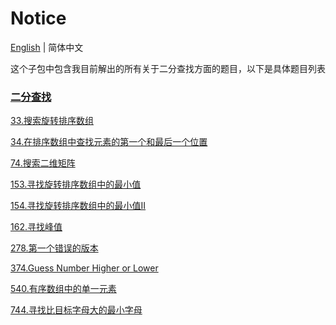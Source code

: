 # Notice
[English](https://github.com/cartoonYu/LeetCodeSolution/blob/master/Solution/src/BinarySearch/README.md) | 简体中文

这个子包中包含我目前解出的所有关于二分查找方面的题目，以下是具体题目列表

### [二分查找](https://github.com/cartoonYu/LeetCodeSolution/blob/master/Solution/src/BinarySearch)
[33.搜索旋转排序数组](https://github.com/cartoonYu/LeetCodeSolution/blob/master/Solution/src/BinarySearch/Solution33.java)

[34.在排序数组中查找元素的第一个和最后一个位置](https://github.com/cartoonYu/LeetCodeSolution/blob/master/Solution/src/BinarySearch/Solution34.java)

[74.搜索二维矩阵](https://github.com/cartoonYu/LeetCodeSolution/blob/master/Solution/src/BinarySearch/Solution74.java)

[153.寻找旋转排序数组中的最小值](https://github.com/cartoonYu/LeetCodeSolution/blob/master/Solution/src/BinarySearch/Solution153.java)

[154.寻找旋转排序数组中的最小值II](https://github.com/cartoonYu/LeetCodeSolution/blob/master/Solution/src/BinarySearch/Solution154.java)

[162.寻找峰值](https://github.com/cartoonYu/LeetCodeSolution/blob/master/Solution/src/BinarySearch/Solution162.java)

[278.第一个错误的版本](https://github.com/cartoonYu/LeetCodeSolution/blob/master/Solution/src/BinarySearch/Solution278.java)

[374.Guess Number Higher or Lower](https://github.com/cartoonYu/LeetCodeSolution/blob/master/Solution/src/BinarySearch/Solution374.java)

[540.有序数组中的单一元素](https://github.com/cartoonYu/LeetCodeSolution/blob/master/Solution/src/BinarySearch/Solution540.java)

[744.寻找比目标字母大的最小字母](https://github.com/cartoonYu/LeetCodeSolution/blob/master/Solution/src/BinarySearch/Solution744.java)
